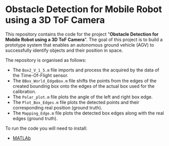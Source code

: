 # Obstacle Detection for Mobile Robot using a 3D ToF Camera

This repository contains the code for the project "**Obstacle Detection for Mobile Robot using a 3D ToF Camera**". The goal of this project is to build a prototype system that enables an autonomous ground vehicle (AGV) to successfully identify objects and their position in space.

The repository is organised as follows:
- The `Box2_V_1_5.m` file imports and process the acquired by the data of the Time-Of-Flight sensor.
- The `BBox_World_EdgeBox.m` file shifts the points from the edges of the created bounding box onto the edges of the actual box used for the calibration.
- The `Polar_plot.m` file plots the angle of the left and right box edge.
- The `Plot_Box_Edges.m` file plots the detected points and their corresponding real position (ground truth).
- The `Mapping_Edge.m` file plots the detected box edges along with the real edges (ground truth).

To run the code you will need to install:
- [MATLAb](https://ch.mathworks.com/products/matlab.html)
